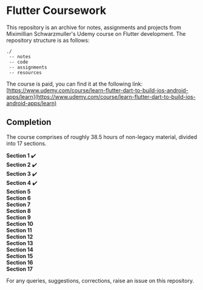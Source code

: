 # Flutter Coursework

This repository is an archive for notes, assignments and projects from Miximillian Schwarzmuller's Udemy course on Flutter development. The repository structure is as follows:
```
./
 -- notes
 -- code
 -- assignments
 -- resources
```
The course is paid, you can find it at the following link:
[https://www.udemy.com/course/learn-flutter-dart-to-build-ios-android-apps/learn](https://www.udemy.com/course/learn-flutter-dart-to-build-ios-android-apps/learn)
 
## Completion

The course comprises of roughly 38.5 hours of non-legacy material, divided into 17 sections.

**Section 1** :heavy_check_mark:  
**Section 2** :heavy_check_mark:  
**Section 3** :heavy_check_mark:  
**Section 4** :heavy_check_mark:  
**Section 5**  
**Section 6**  
**Section 7**  
**Section 8**  
**Section 9**  
**Section 10**  
**Section 11**  
**Section 12**  
**Section 13**  
**Section 14**  
**Section 15**  
**Section 16**  
**Section 17**  

For any queries, suggestions, corrections, raise an issue on this repository.
 
